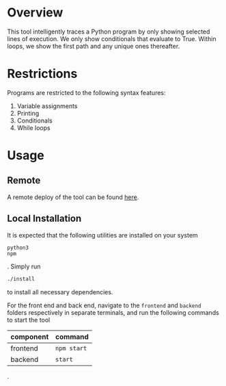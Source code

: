# Overview

This tool intelligently traces a Python program by only showing selected lines of execution.
We only show conditionals that evaluate to True.
Within loops, we show the first path and any unique ones thereafter.

# Restrictions

Programs are restricted to the following syntax features:

1. Variable assignments
2. Printing
3. Conditionals
4. While loops

# Usage

## Remote

A remote deploy of the tool can be found [here](https://focus-tracker.netlify.app/).

## Local Installation

It is expected that the following utilities are installed on your system

```
python3
npm
```

. Simply run

```sh
./install
```

to install all necessary dependencies.

For the front end and back end, navigate to the `frontend` and `backend` folders respectively in separate terminals, and run the following commands to start the tool

| component | command     |
| --------- | ----------- |
| frontend  | `npm start` |
| backend   | `start`     |

.
